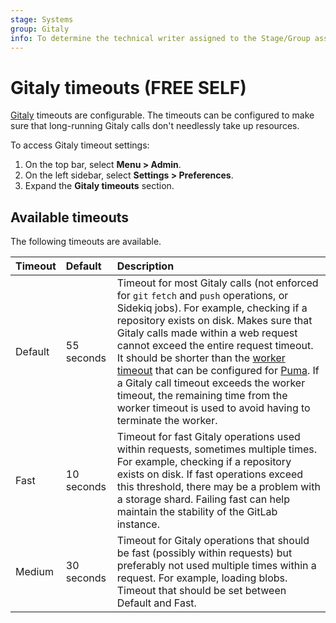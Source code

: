 ```yaml
---
stage: Systems
group: Gitaly
info: To determine the technical writer assigned to the Stage/Group associated with this page, see https://about.gitlab.com/handbook/engineering/ux/technical-writing/#assignments
---
```


# Gitaly timeouts **(FREE SELF)**

[Gitaly](../../../administration/gitaly/index.md) timeouts are configurable. The timeouts can be
configured to make sure that long-running Gitaly calls don't needlessly take up resources.

To access Gitaly timeout settings:

1. On the top bar, select **Menu > Admin**.
1. On the left sidebar, select **Settings > Preferences**.
1. Expand the **Gitaly timeouts** section.

## Available timeouts

The following timeouts are available.

| Timeout | Default    | Description                                                                                                                                                                                                                                                                                                                                                                                                                                                                                                                                                                  |
|:--------|:-----------|:----------------------------------------------------------------------------------------------------------------------------------------------------------------------------------------------------------------------------------------------------------------------------------------------------------------------------------------------------------------------------------------------------------------------------------------------------------------------------------------------------------------------------------------------------------------------------|
| Default | 55 seconds | Timeout for most Gitaly calls (not enforced for `git` `fetch` and `push` operations, or Sidekiq jobs). For example, checking if a repository exists on disk. Makes sure that Gitaly calls made within a web request cannot exceed the entire request timeout. It should be shorter than the [worker timeout](../../../administration/operations/puma.md#change-the-worker-timeout) that can be configured for [Puma](../../../install/requirements.md#puma-settings). If a Gitaly call timeout exceeds the worker timeout, the remaining time from the worker timeout is used to avoid having to terminate the worker. |
| Fast    | 10 seconds | Timeout for fast Gitaly operations used within requests, sometimes multiple times. For example, checking if a repository exists on disk. If fast operations exceed this threshold, there may be a problem with a storage shard. Failing fast can help maintain the stability of the GitLab instance.                                                                                                                                                                                                                                                                        |
| Medium  | 30 seconds | Timeout for Gitaly operations that should be fast (possibly within requests) but preferably not used multiple times within a request. For example, loading blobs. Timeout that should be set between Default and Fast.                                                                                                                                                                                                                                                                                                                                                       |
